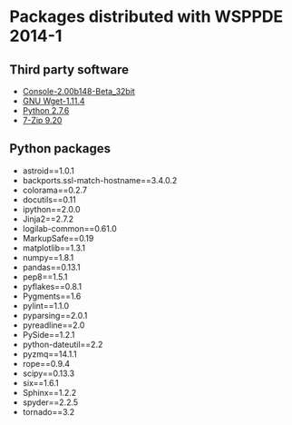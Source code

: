 # Packages distributed with WSPPDE 2014-1

## Third party software
- [Console-2.00b148-Beta_32bit](http://sourceforge.net/projects/console/files/)
- [GNU Wget-1.11.4](http://www.gnu.org/software/wget/)
- [Python 2.7.6](https://www.python.org/downloads/)
- [7-Zip 9.20](http://www.7-zip.org/)

## Python packages
- astroid==1.0.1
- backports.ssl-match-hostname==3.4.0.2
- colorama==0.2.7
- docutils==0.11
- ipython==2.0.0
- Jinja2==2.7.2
- logilab-common==0.61.0
- MarkupSafe==0.19
- matplotlib==1.3.1
- numpy==1.8.1
- pandas==0.13.1
- pep8==1.5.1
- pyflakes==0.8.1
- Pygments==1.6
- pylint==1.1.0
- pyparsing==2.0.1
- pyreadline==2.0
- PySide==1.2.1
- python-dateutil==2.2
- pyzmq==14.1.1
- rope==0.9.4
- scipy==0.13.3
- six==1.6.1
- Sphinx==1.2.2
- spyder==2.2.5
- tornado==3.2
